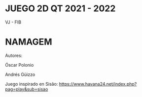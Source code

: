 # JUEGO 2D  QT 2021 - 2022

VJ - FIB

# NAMAGEM 

Autores:

Óscar Polonio

Andrés Güizzo


Juego inspirado en Sisâo: https://www.havana24.net/index.php?pag=play&sub=sisao

